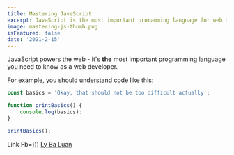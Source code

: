 ```yaml
---
title: Mastering JavaScript
excerpt: JavaScript is the most important proramming language for web development. You probably don't know it well enough!
image: mastering-js-thumb.png
isFeatured: false
date: '2021-2-15'
---
```


JavaScript powers the web - it's **the** most important programming language you need to know as a web developer.

For example, you should understand code like this:

```js
const basics = 'Okay, that should not be too difficult actually';

function printBasics() {
    console.log(basics):
}

printBasics();
```

Link Fb=))) [Ly Ba Luan](https://www.facebook.com/luanba.lyyy/)